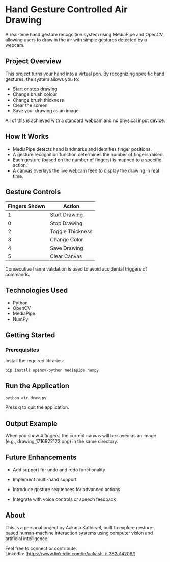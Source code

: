 # Hand Gesture Controlled Air Drawing

A real-time hand gesture recognition system using MediaPipe and OpenCV, allowing users to draw in the air with simple gestures detected by a webcam.

## Project Overview

This project turns your hand into a virtual pen. By recognizing specific hand gestures, the system allows you to:

- Start or stop drawing  
- Change brush colour  
- Change brush thickness  
- Clear the screen  
- Save your drawing as an image  

All of this is achieved with a standard webcam and no physical input device.

## How It Works

- MediaPipe detects hand landmarks and identifies finger positions.
- A gesture recognition function determines the number of fingers raised.
- Each gesture (based on the number of fingers) is mapped to a specific action.
- A canvas overlays the live webcam feed to display the drawing in real time.

## Gesture Controls

| Fingers Shown | Action           |
|---------------|------------------|
| 1             | Start Drawing    |
| 0             | Stop Drawing     |
| 2             | Toggle Thickness |
| 3             | Change Color     |
| 4             | Save Drawing     |
| 5             | Clear Canvas     |

Consecutive frame validation is used to avoid accidental triggers of commands.

## Technologies Used

- Python  
- OpenCV  
- MediaPipe  
- NumPy  

## Getting Started

### Prerequisites

Install the required libraries:

```bash 
pip install opencv-python mediapipe numpy

```

## Run the Application
```bash 
python air_draw.py

```
Press q to quit the application.

## Output Example
When you show 4 fingers, the current canvas will be saved as an image (e.g., drawing_1716922123.png) in the same directory.

## Future Enhancements
- Add support for undo and redo functionality

- Implement multi-hand support

- Introduce gesture sequences for advanced actions

- Integrate with voice controls or speech feedback

## About

This is a personal project by Aakash Kathirvel, built to explore gesture-based human-machine interaction systems using computer vision and artificial intelligence.

Feel free to connect or contribute.  
LinkedIn: [https://www.linkedin.com/in/aakash-k-382a14208/)


